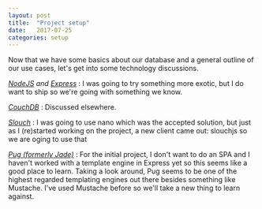 ```yaml
---
layout: post
title:  "Project setup"
date:   2017-07-25
categories: setup
---
```


Now that we have some basics about our database and a general outline of our use cases, let's get into some technology discussions. 

_[NodeJS](http://nodejs.org) and [Express](http://expressjs.com/)_ : I was going to try something more exotic, but I do want to ship so we're going with something we know.

_[CouchDB](http://couchdb.org)_ : Discussed elsewhere.

_[Slouch](https://github.com/redgeoff/slouch)_ : I was going to use nano which was the accepted solution, but just as I (re)started working on the project, a new client came out: slouchjs so we are oging to use that

_[Pug (formerly Jade)](https://github.com/pugjs/pug)_ : For the initial project, I don't want to do an SPA and I haven't worked with a template engine in Express yet so this seems like a good place to learn. Taking a look around, Pug seems to be one of the highest regarded templating engines out there besides something like Mustache. I've used Mustache before so we'll take a new thing to learn against.

